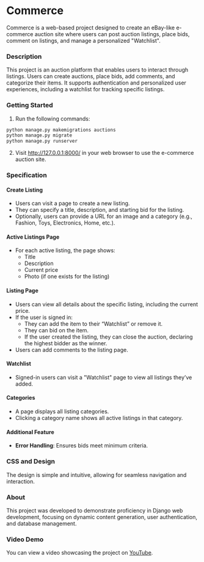 # Commerce

Commerce is a web-based project designed to create an eBay-like e-commerce auction site where users can post auction listings, place bids, comment on listings, and manage a personalized "Watchlist".

### Description

This project is an auction platform that enables users to interact through listings. Users can create auctions, place bids, add comments, and categorize their items. It supports authentication and personalized user experiences, including a watchlist for tracking specific listings.

### Getting Started

1. Run the following commands:
```bash
python manage.py makemigrations auctions
python manage.py migrate
python manage.py runserver
```
2. Visit http://127.0.0.1:8000/ in your web browser to use the e-commerce auction site.

### Specification

#### Create Listing
- Users can visit a page to create a new listing.
- They can specify a title, description, and starting bid for the listing.
- Optionally, users can provide a URL for an image and a category (e.g., Fashion, Toys, Electronics, Home, etc.).

#### Active Listings Page
- For each active listing, the page shows:
  - Title
  - Description
  - Current price
  - Photo (if one exists for the listing)

#### Listing Page
- Users can view all details about the specific listing, including the current price.
- If the user is signed in:
  - They can add the item to their “Watchlist” or remove it.
  - They can bid on the item. 
  - If the user created the listing, they can close the auction, declaring the highest bidder as the winner.
- Users can add comments to the listing page. 

#### Watchlist
- Signed-in users can visit a "Watchlist" page to view all listings they’ve added.

#### Categories
- A page displays all listing categories.
- Clicking a category name shows all active listings in that category.

#### Additional Feature

- **Error Handling**: Ensures bids meet minimum criteria.

### CSS and Design

The design is simple and intuitive, allowing for seamless navigation and interaction.

### About

This project was developed to demonstrate proficiency in Django web development, focusing on dynamic content generation, user authentication, and database management.

### Video Demo

You can view a video showcasing the project on [YouTube](https://www.youtube.com/watch?v=C4cciMTVjgQ).
